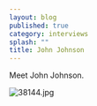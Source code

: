 ```yaml
---
layout: blog
published: true
category: interviews
splash: ""
title: John Johnson
---
```



Meet John Johnson.

![38144.jpg]({{site.baseurl}}/media/38144.jpg)
